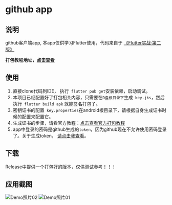 # github app

## 说明

github客户端app, 本app仅供学习Flutter使用，代码来自于 [《Flutter实战·第二版》](https://book.flutterchina.club/)

**打包教程地址，[点击查看](https://decoderx.cc/posts/59b1662f.html)**

## 使用

1. 直接clone代码到IDE， 执行` flutter pub get`安装依赖，启动调试。
2. 本项目已经配置好了打包相关内容，只需要在`D盘根目录下`生成` key.jks`，然后执行` flutter build apk` 就能签名打包了。
3. 密钥证书的配置` key.properties`在android根目录下，请根据自身生成证书时候的配置来配置它。
4. 生成证书的步骤，请看官方教程：[点击查看官方打包教程](https://flutter.cn/docs/deployment/android)
5. app中登录的密码是github生成的`token`，因为github现在不允许使用密码登录了。关于生成token， [请点击我查看](https://docs.github.com/cn/authentication/keeping-your-account-and-data-secure/creating-a-personal-access-token)。

## 下载

Release中提供一个打包好的版本，仅供测试参考！！！

## 应用截图

![Demo照片02](https://bucket.decoderx.cc/blog-image/FlutterBuildApk/Demo照片02.jpg)
![Demo照片01](https://bucket.decoderx.cc/blog-image/FlutterBuildApk/Demo照片01.jpg)
